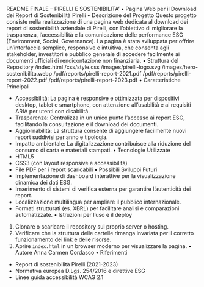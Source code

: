 README FINALE – PIRELLI E SOSTENIBILITA’
• Pagina Web per il Download dei Report di Sostenibilità Pirelli
• Descrizione del Progetto
Questo progetto consiste nella realizzazione di una pagina web dedicata al download dei report di
sostenibilità aziendale di Pirelli, con l’obiettivo di migliorare la trasparenza, l’accessibilità e la
comunicazione delle performance ESG (Environment, Social, Governance). La pagina è stata
sviluppata per offrire un’interfaccia semplice, responsive e intuitiva, che consenta agli stakeholder,
investitori e pubblico generale di accedere facilmente ai documenti ufficiali di rendicontazione non
finanziaria.
• Struttura del Repository
/index.html
/css/style.css
/images/pirelli-logo.svg
/images/hero-sostenibilita.webp
/pdf/reports/pirelli-report-2021.pdf
/pdf/reports/pirelli-report-2022.pdf
/pdf/reports/pirelli-report-2023.pdf
• Caratteristiche Principali
- Accessibilità: La pagina è responsive e ottimizzata per dispositivi desktop, tablet e smartphone,
con attenzione all’usabilità e ai requisiti ARIA per utenti con disabilità.
- Trasparenza: Centralizza in un unico punto l’accesso ai report ESG, facilitando la consultazione e
il download dei documenti.
- Aggiornabilità: La struttura consente di aggiungere facilmente nuovi report suddivisi per anno e
tipologia.
- Impatto ambientale: La digitalizzazione contribuisce alla riduzione del consumo di carta e
materiali stampati.
• Tecnologie Utilizzate
- HTML5
- CSS3 (con layout responsive e accessibilità)
- File PDF per i report scaricabili
• Possibili Sviluppi Futuri
- Implementazione di dashboard interattive per la visualizzazione dinamica dei dati ESG.
- Inserimento di sistemi di verifica esterna per garantire l’autenticità dei report.
- Localizzazione multilingua per ampliare il pubblico internazionale.
- Formati strutturati (es. XBRL) per facilitare analisi e comparazioni automatizzate. 
• Istruzioni per l’uso e il deploy
1. Clonare o scaricare il repository sul proprio server o hosting.
2. Verificare che la struttura delle cartelle rimanga invariata per il corretto funzionamento dei link e
delle risorse.
3. Aprire `index.html` in un browser moderno per visualizzare la pagina.
• Autore Anna Carmen Cordasco
• Riferimenti
- Report di sostenibilità Pirelli (2021-2023)
- Normativa europea D.Lgs. 254/2016 e direttive ESG
- Linee guida accessibilità WCAG 2.1 
